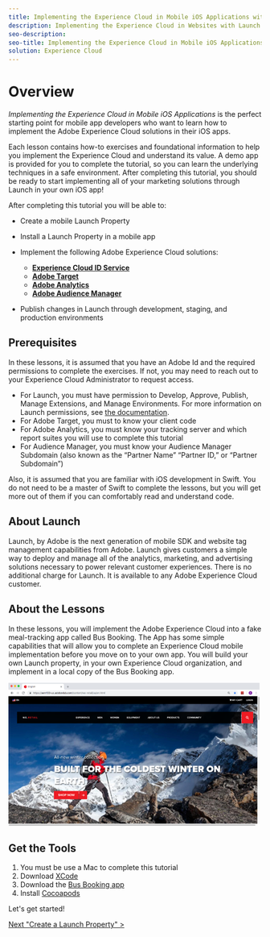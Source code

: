 ```yaml
---
title: Implementing the Experience Cloud in Mobile iOS Applications with Adobe Experience Platform Launch
description: Implementing the Experience Cloud in Websites with Launch is the perfect starting point for mobile app developers who want to learn how to implement the Adobe Experience Cloud solutions in their mobile apps.
seo-description:
seo-title: Implementing the Experience Cloud in Mobile iOS Applications with Adobe Experience Platform Launch
solution: Experience Cloud
---
```


# Overview

_Implementing the Experience Cloud in Mobile iOS Applications_ is the perfect starting point for mobile app developers who want to learn how to implement the Adobe Experience Cloud solutions in their iOS apps.

Each lesson contains how-to exercises and foundational information to help you implement the Experience Cloud and understand its value.  A demo app is provided for you to complete the tutorial, so you can learn the underlying techniques in a safe environment. After completing this tutorial, you should be ready to start implementing all of your marketing solutions through Launch in your own iOS app!

After completing this tutorial you will be able to:

* Create a mobile Launch Property

* Install a Launch Property in a mobile app

* Implement the following Adobe Experience Cloud solutions:
  * **[Experience Cloud ID Service](id-service.md)**
  * **[Adobe Target](target.md)**
  * **[Adobe Analytics](analytics.md)**
  * **[Adobe Audience Manager](audience-manager.md)**

<!--* ??? Create rules and data elements to send data to the Adobe solutions-->

<!--* Validate the implementation using the Adobe Experience Cloud Debugger-->

* Publish changes in Launch through development, staging, and production environments

## Prerequisites

In these lessons, it is assumed that you have an Adobe Id and the required permissions to complete the exercises. If not, you may need to reach out to your Experience Cloud Administrator to request access.

* For Launch, you must have permission to Develop, Approve, Publish, Manage Extensions, and Manage Environments. For more information on Launch permissions, see [the documentation](https://docs.adobelaunch.com/administration/user-permissions).
* For Adobe Target, you must to know your client code
* For Adobe Analytics, you must know your tracking server and which report suites you will use to complete this tutorial
* For Audience Manager, you must know your Audience Manager Subdomain (also known as the “Partner Name” “Partner ID,” or “Partner Subdomain”)

Also, it is assumed that you are familiar with iOS development in Swift. You do not need to be a master of Swift to complete the lessons, but you will get more out of them if you can comfortably read and understand code.

## About Launch

Launch, by Adobe is the next generation of mobile SDK and website tag management capabilities from Adobe. Launch gives customers a simple way to deploy and manage all of the analytics, marketing, and advertising solutions necessary to power relevant customer experiences. There is no additional charge for Launch. It is available to any Adobe Experience Cloud customer.

## About the Lessons

In these lessons, you will implement the Adobe Experience Cloud into a fake meal-tracking app called Bus Booking. The App has some simple capabilities that will allow you to complete an Experience Cloud mobile implementation before you move on to your own app. You will build your own Launch property, in your own Experience Cloud organization, and implement in a local copy of the Bus Booking app.

[![We.Retail](images/web-overview-weRetail.png)](https://aem.enablementadobe.com/content/we-retail/us/en.html)

## Get the Tools

1. You must be use a Mac to complete this tutorial
1. Download [XCode](https://developer.apple.com/xcode/)
1. Download the [Bus Booking app](https://git.corp.adobe.com/target-mobile/qa-automation/tree/master/MobileApps/iOS_Standalone/Bus%20Booking)
1. Install [Cocoapods](https://guides.cocoapods.org/using/getting-started.html)

Let's get started!

[Next "Create a Launch Property" >](launch-create-a-property.md)